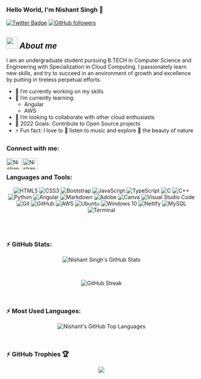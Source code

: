 ### Hello World, I'm Nishant Singh 👋 

[![Twitter Badge](https://img.shields.io/badge/-NishantSingh-1ca0f1?style=flat-square&labelColor=1ca0f1&logo=twitter&logoColor=white&link=https://twitter.com/Nishant27460243)](https://twitter.com/Nishant27460243) 
[![GitHub followers](https://img.shields.io/github/followers/NishantSingh-2705.svg?style=social&label=Follow)](https://github.com/NishantSingh-2705?tab=followers)<br/>

## <img src="https://media.giphy.com/media/ObNTw8Uzwy6KQ/giphy.gif" width="30px">&nbsp;***About me***

<p>I am an undergraduate student pursuing B.TECH in Computer Science and Engineering with Specialization in Cloud Computing. I passionately learn new skills, and try to succeed in an environment of growth and excellence by putting in tireless perpetual efforts.</p>

- 🔭 I’m currently working on my skills
- 🌱 I’m currently learning:
  - Angular
  - AWS     
- 👯 I’m looking to collaborate with other cloud enthusiasts
- 🥅 2022 Goals: Contribute to Open Source projects
- ⚡ Fun fact: I love to 🎵 listen to music and explore 🌴 the beauty of nature

### Connect with me:

<p>
<a href="https://twitter.com/Nishant27460243" target="blank"><img align="left" src="https://raw.githubusercontent.com/rahuldkjain/github-profile-readme-generator/master/src/images/icons/Social/twitter.svg" alt="NishantSingh-2705" height="30" width="40" /></a>
<a href="https://instagram.com/https://www.instagram.com/nishantsingh0527/?hl=en" target="blank"><img align="left" src="https://raw.githubusercontent.com/rahuldkjain/github-profile-readme-generator/master/src/images/icons/Social/instagram.svg" alt="NishantSingh-2705" height="30" width="40" /></a>
</p>

<br />

### Languages and Tools:

<p align="center">
<img alt="HTML5" src="https://img.shields.io/badge/html5-%23E34F26.svg?&style=for-the-badge&logo=html5&logoColor=white"/> 
<img alt="CSS3" src="https://img.shields.io/badge/css3-%231572B6.svg?&style=for-the-badge&logo=css3&logoColor=white"/>
<img alt="Bootstrap" src="https://img.shields.io/badge/bootstrap-%23563D7C.svg?&style=for-the-badge&logo=bootstrap&logoColor=white"/>
<img alt="JavaScript" src="https://img.shields.io/badge/javascript-%23323330.svg?&style=for-the-badge&logo=javascript&logoColor=%23F7DF1E"/> 
<img alt="TypeScript" src="https://img.shields.io/badge/typescript-%23007ACC.svg?&style=for-the-badge&logo=typescript&logoColor=white"/>
<img alt="C" src="https://img.shields.io/badge/C-00599C?style=for-the-badge&logo=c&logoColor=white"/>
<img alt="C++" src="https://img.shields.io/badge/c++-%2300599C.svg?&style=for-the-badge&logo=c%2B%2B&ogoColor=white"/>
<img alt="Python" src="https://img.shields.io/badge/python-%2314354C.svg?&style=for-the-badge&logo=python&logoColor=white"/> 
<img alt="Angular" src="https://img.shields.io/badge/angular-%23DD0031.svg?&style=for-the-badge&logo=angular&logoColor=white"/>
<img alt="Markdown" src="https://img.shields.io/badge/markdown-%23000000.svg?&style=for-the-badge&logo=markdown&logoColor=white"/>
<img alt="Adobe" src="https://img.shields.io/badge/adobe-%23FF0000.svg?&style=for-the-badge&logo=adobe&logoColor=white"/>
<img alt="Canva" src="https://img.shields.io/badge/Canva-%2300C4CC.svg?&style=for-the-badge&logo=Canva&logoColor=white"/> 
<img alt="Visual Studio Code" src="https://img.shields.io/badge/VisualStudioCode-0078d7.svg?&style=for-the-badge&logo=visual-studio-code&logoColor=white"/>
<img alt="Git" src="https://img.shields.io/badge/git-%23F05033.svg?&style=for-the-badge&logo=git&logoColor=white"/> 
<img alt="GitHub" src="https://img.shields.io/badge/github-%23121011.svg?&style=for-the-badge&logo=github&logoColor=white"/>
<img alt="AWS" src="https://img.shields.io/badge/Amazon_AWS-FF9900?style=for-the-badge&logo=amazonaws&logoColor=white"/>
<img alt="Ubuntu" src="https://img.shields.io/badge/Ubuntu-E95420?style=for-the-badge&logo=ubuntu&logoColor=white" />
<img alt="Windows 10" src="https://img.shields.io/badge/Windows-0078D6?style=for-the-badge&logo=windows&logoColor=white" />
<img alt="Netlify" src="https://img.shields.io/badge/Netlify-00C7B7?style=for-the-badge&logo=netlify&logoColor=white"/> 
<img alt="MySQL" src="https://img.shields.io/badge/mysql-%2300f.svg?style=for-the-badge&logo=mysql&logoColor=white"/> 
<img alt="Terminal" src="https://img.shields.io/badge/terminal-%23FF0000.svg?&style=for-the-badge&logo=terminal&logoColor=white"/>
</p>

<br />
<br />


### ⚡ GitHub Stats:
  <p align="center"><img alt="Nishant Singh's GitHub Stats" src="https://github-readme-stats.vercel.app/api?username=NishantSingh-2705&show_icons=true&hide_border=true"></p>
  <br>
  <p align="center"><img src="https://github-readme-streak-stats.herokuapp.com/?user=NishantSingh-2705" alt="GitHub Streak"></p>
  <br>
  
### ⚡ Most Used Languages:
  <p align="center"><img alt="Nishant's GitHub Top Languages" src="https://github-readme-stats.vercel.app/api/top-langs/?username=NishantSingh-2705"></p>
<br>

### ⚡ GitHub Trophies 🏆
 <p align="center"><img src="https://github-profile-trophy.vercel.app/?username=NishantSingh-2705&column=4&margin-w=5&margin-h=5&theme=darkhub"></p>



